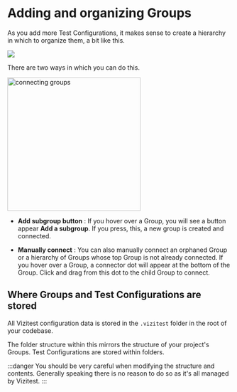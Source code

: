 # Adding and organizing Groups

As you add more Test Configurations, it makes sense to create a hierarchy in which to organize them, a bit like this.

![](test-manager.png)

There are two ways in which you can do this.

<img src="connecting-groups.png" alt="connecting groups" width="300"/>

- **Add subgroup button** : If you hover over a Group, you will see a button appear **Add a subgroup**. If you press, this, a new group is created and connected.

- **Manually connect** : You can also manually connect an orphaned Group or a hierarchy of Groups whose top Group is not already connected. If you hover over a Group, a connector dot will appear at the bottom of the Group. Click and drag from this dot to the child Group to connect.


## Where Groups and Test Configurations are stored
All Vizitest configuration data is stored in the ```.vizitest``` folder in the root of your codebase.

The folder structure within this mirrors the structure of your project's Groups. Test Configurations are stored within folders.

:::danger
You should be very careful when modifying the structure and contents. Generally speaking there is no reason to do so as it's all managed by Vizitest.
:::
